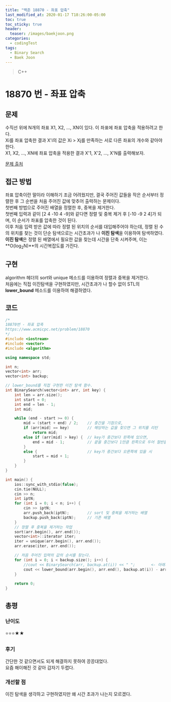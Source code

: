 ```yaml
---
title: "백준 18870 - 좌표 압축"
last_modified_at: 2020-01-17 T18:26:00-05:00
toc: true
toc_sticky: true
header:
  teaser: /images/baekjoon.png
categories: 
  - codingTest
tags:
  - Binary Search
  - Baek Joon
---
```


> C++

18870 번 - 좌표 압축
=============
 
## 문제
수직선 위에 N개의 좌표 X1, X2, ..., XN이 있다. 이 좌표에 좌표 압축을 적용하려고 한다.  
Xi를 좌표 압축한 결과 X'i의 값은 Xi > Xj를 만족하는 서로 다른 좌표의 개수와 같아야 한다.  
X1, X2, ..., XN에 좌표 압축을 적용한 결과 X'1, X'2, ..., X'N를 출력해보자.  

[문제 출처](https://www.acmicpc.net/problem/18870)

## 접근 방법
좌표 압축이란 말이라 이해하기 조금 어려웠지만, 결국 주어진 값들을 작은 순서부터 정렬한 후 그 순번을 처음 주어진 값에 맞추어 출력하는 문제이다.  
첫번째 방법으로 주어진 배열을 정렬한 후, 중복을 제거한다.  
첫번째 입력과 같이 [2 4 -10 4 -9]와 같다면 정렬 및 중복 제거 후 [-10 -9 2 4]가 되며, 이 순서가 좌표를 압축한 것이 된다.  
이후 처음 입력 받은 값에 따라 정렬 된 위치의 순서를 대입해주어야 하는데, 정렬 된 수의 위치를 찾는 것이 단순 탐색으로는 시간초과가 나 **이진 탐색**을 이용하여 탐색하였다.  
**이진 탐색**은 정렬 된 배열에서 필요한 값을 찾는데 시간을 단축 시켜주며, 이는 **O(log<sub>2</sub>N)**의 시간복잡도를 가진다.  

## 구현
algorithm 헤더의 sort와 unique 메소드를 이용하여 정렬과 중복을 제거한다.  
처음에는 직접 이진탐색을 구현하였지만, 시간초과가 나 할수 없이 STL의 **lower_bound** 메소드를 이용하여 해결하였다.  
## 코드
```c++
/*
18870번 - 좌표 압축
https://www.acmicpc.net/problem/18870
*/
#include <iostream>
#include <vector>
#include <algorithm>

using namespace std;

int n;
vector<int> arr;
vector<int> backup;

// lower_bound를 직접 구현한 이진 탐색 함수.
int BinarySearch(vector<int> arr, int key) {		
	int len = arr.size();
	int start = 0;
	int end = len - 1;
	int mid;

	while (end - start >= 0) {
		mid = (start + end) / 2;	// 중간을 기점으로,
		if (arr[mid] == key)		// 해당하는 값을 찾으면 그 위치를 리턴
			return mid;
		else if (arr[mid] > key) {	// key가 중간보다 왼쪽에 있으면,
			end = mid - 1;			// 끝을 중간보다 1만큼 왼쪽으로 두어 절반을 탐색한다.
		}
		else {						// key가 중간보다 오른쪽에 있을 시
			start = mid + 1;
		}
	}
}

int main() {
	ios::sync_with_stdio(false);
	cin.tie(NULL);
	cin >> n;
	int iptN;
	for (int i = 0; i < n; i++) {
		cin >> iptN;
		arr.push_back(iptN);		// sort 및 중복을 제거하는 배열
		backup.push_back(iptN);		// 기존 배열
	}
	// 정렬 후 중복을 제거하는 작업
	sort(arr.begin(), arr.end());	
	vector<int>::iterator iter;
	iter = unique(arr.begin(), arr.end());
	arr.erase(iter, arr.end());

	// 처음 주어진 입력의 값의 순서를 찾는다.
	for (int i = 0; i < backup.size(); i++) {
		//cout << BinarySearch(arr, backup.at(i)) << " ";		<- 아래의 lower_bound 메소드와 같이 이진 탐색이지만, 시간 초과가 나온다.
		cout << lower_bound(arr.begin(), arr.end(), backup.at(i)) - arr.begin()<< " ";		// c++ STL에서 제공하는 함수 사용.
	}
	
	return 0;
}
```

## 총평
### 난이도
⭐⭐⭐★★
### 후기
간단한 것 같으면서도 되게 해결하지 못하여 끙끙대었다.  
요즘 해이해진 것 같아 갑자기 두렵다.  

### 개선할 점
이진 탐색을 생각하고 구현하였지만 왜 시간 초과가 나는지 모르겠다.  
